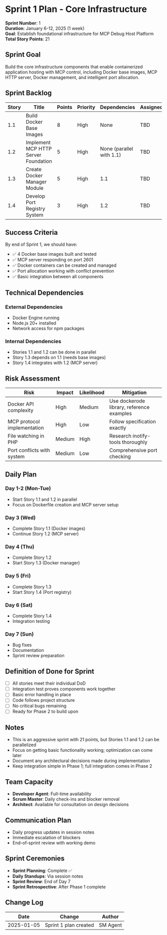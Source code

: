 # Sprint 1 Plan - Core Infrastructure

**Sprint Number**: 1  
**Duration**: January 6-12, 2025 (1 week)  
**Goal**: Establish foundational infrastructure for MCP Debug Host Platform  
**Total Story Points**: 21  

## Sprint Goal

Build the core infrastructure components that enable containerized application hosting with MCP control, including Docker base images, MCP HTTP server, Docker management, and intelligent port allocation.

## Sprint Backlog

| Story | Title | Points | Priority | Dependencies | Assigned |
|-------|-------|--------|----------|--------------|----------|
| 1.1 | Build Docker Base Images | 8 | High | None | TBD |
| 1.2 | Implement MCP HTTP Server Foundation | 5 | High | None (parallel with 1.1) | TBD |
| 1.3 | Create Docker Manager Module | 5 | High | 1.1 | TBD |
| 1.4 | Develop Port Registry System | 3 | High | 1.2 | TBD |

## Success Criteria

By end of Sprint 1, we should have:
- ✅ 4 Docker base images built and tested
- ✅ MCP server responding on port 2601
- ✅ Docker containers can be created and managed
- ✅ Port allocation working with conflict prevention
- ✅ Basic integration between all components

## Technical Dependencies

### External Dependencies
- Docker Engine running
- Node.js 20+ installed
- Network access for npm packages

### Internal Dependencies
- Stories 1.1 and 1.2 can be done in parallel
- Story 1.3 depends on 1.1 (needs base images)
- Story 1.4 integrates with 1.2 (MCP server)

## Risk Assessment

| Risk | Impact | Likelihood | Mitigation |
|------|--------|------------|------------|
| Docker API complexity | High | Medium | Use dockerode library, reference examples |
| MCP protocol implementation | High | Low | Follow specification exactly |
| File watching in PHP | Medium | High | Research inotify-tools thoroughly |
| Port conflicts with system | Medium | Low | Comprehensive port checking |

## Daily Plan

### Day 1-2 (Mon-Tue)
- Start Story 1.1 and 1.2 in parallel
- Focus on Dockerfile creation and MCP server setup

### Day 3 (Wed)
- Complete Story 1.1 (Docker images)
- Continue Story 1.2 (MCP server)

### Day 4 (Thu)
- Complete Story 1.2
- Start Story 1.3 (Docker manager)

### Day 5 (Fri)
- Complete Story 1.3
- Start Story 1.4 (Port registry)

### Day 6 (Sat)
- Complete Story 1.4
- Integration testing

### Day 7 (Sun)
- Bug fixes
- Documentation
- Sprint review preparation

## Definition of Done for Sprint

- [ ] All stories meet their individual DoD
- [ ] Integration test proves components work together
- [ ] Basic error handling in place
- [ ] Code follows project structure
- [ ] No critical bugs remaining
- [ ] Ready for Phase 2 to build upon

## Notes

- This is an aggressive sprint with 21 points, but Stories 1.1 and 1.2 can be parallelized
- Focus on getting basic functionality working; optimization can come later
- Document any architectural decisions made during implementation
- Keep integration simple in Phase 1; full integration comes in Phase 2

## Team Capacity

- **Developer Agent**: Full-time availability
- **Scrum Master**: Daily check-ins and blocker removal
- **Architect**: Available for consultation on design decisions

## Communication Plan

- Daily progress updates in session notes
- Immediate escalation of blockers
- End-of-sprint review with working demo

## Sprint Ceremonies

- **Sprint Planning**: Complete ✅
- **Daily Standups**: Via session notes
- **Sprint Review**: End of Day 7
- **Sprint Retrospective**: After Phase 1 complete

## Change Log

| Date | Change | Author |
|------|--------|--------|
| 2025-01-05 | Sprint 1 plan created | SM Agent |